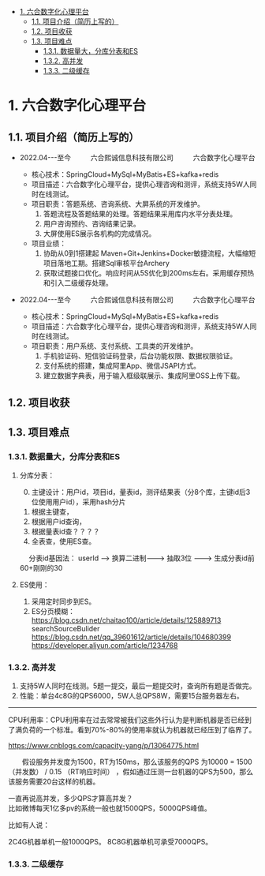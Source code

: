 
<!-- TOC -->

- [1. 六合数字化心理平台](#1-六合数字化心理平台)
    - [1.1. 项目介绍（简历上写的）](#11-项目介绍简历上写的)
    - [1.2. 项目收获](#12-项目收获)
    - [1.3. 项目难点](#13-项目难点)
        - [1.3.1. 数据量大，分库分表和ES](#131-数据量大分库分表和es)
        - [1.3.2. 高并发](#132-高并发)
        - [1.3.3. 二级缓存](#133-二级缓存)

<!-- /TOC -->


# 1. 六合数字化心理平台  

## 1.1. 项目介绍（简历上写的）

* 2022.04---至今 &emsp; &emsp; 六合熙诚信息科技有限公司 &emsp; &emsp; 六合数字化心理平台    
    * 核心技术：SpringCloud+MySql+MyBatis+ES+kafka+redis  
    * 项目描述：六合数字化心理平台，提供心理咨询和测评，系统支持5W人同时在线测试。  
    * 项目职责：答题系统、咨询系统、大屏系统的开发维护。  
        1. 答题流程及答题结果的处理。答题结果采用库内水平分表处理。    
        2. 用户咨询预约、咨询结果记录。  
        3. 大屏使用ES展示各机构的完成情况。  
    * 项目业绩：  
        1. 协助从0到1搭建起 Maven+Git+Jenkins+Docker敏捷流程，大幅缩短项目落地工期。搭建Sql审核平台Archery
        2. 获取试题接口优化。响应时间从5S优化到200ms左右。采用缓存预热和引入二级缓存处理。  

* 2022.04---至今 &emsp; &emsp; 六合熙诚信息科技有限公司 &emsp; &emsp; 六合数字化心理平台    
    * 核心技术：SpringCloud+MySql+MyBatis+ES+kafka+redis  
    * 项目描述：六合数字化心理平台，提供心理咨询和测评，系统支持5W人同时在线测试。  
    * 项目职责：用户系统、支付系统、工具类的开发维护。  
        1. 手机验证码、短信验证码登录，后台功能权限、数据权限验证。  
        2. 支付系统的搭建，集成阿里App、微信JSAPI方式。  
        3. 建立数据字典表，用于输入框级联展示、集成阿里OSS上传下载。



## 1.2. 项目收获  


## 1.3. 项目难点  

### 1.3.1. 数据量大，分库分表和ES
1. 分库分表：  

    0. 主键设计：用户id，项目id，量表id，测评结果表（分8个库，主键id后3位使用用户id），采用hash分片  
    1. 根据主键查，
    2. 根据用户id查询，
    3. 根据量表id查？？？？
    4. 全表查，使用ES查。  

    &emsp; 分表id基因法： userId --> 换算二进制---> 抽取3位  --->  生成分表id前60+刚刚的30  

2. ES使用：  
    1. 采用定时同步到ES。  
    2. ES分页模糊：
        https://blog.csdn.net/chaitao100/article/details/125889713  
        searchSourceBulider https://blog.csdn.net/qq_39601612/article/details/104680399  
        https://developer.aliyun.com/article/1234768     


### 1.3.2. 高并发

1. 支持5W人同时在线测。5题一提交，最后一题提交时，查询所有题是否做完。  
2. 性能：单台4c8G的QPS6000，5W人总QPS8W，需要15台服务器左右。  

--------

CPU利用率：CPU利用率在过去常常被我们这些外行认为是判断机器是否已经到了满负荷的一个标准。看到70%-80%的使用率就认为机器就已经压到了临界了。  

https://www.cnblogs.com/capacity-yang/p/13064775.html 

　　假设服务并发度为1500，RT为150ms，那么该服务的QPS 为10000 = 1500（并发数） /  0.15 （RT响应时间） ，假如通过压测一台机器的QPS为500，那么该服务需要20台这样的机器。


一直再说高并发，多少QPS才算高并发？  
比如微博每天1亿多pv的系统一般也就1500QPS，5000QPS峰值。

比如有人说：

2C4G机器单机一般1000QPS。
8C8G机器单机可承受7000QPS。



### 1.3.3. 二级缓存  



